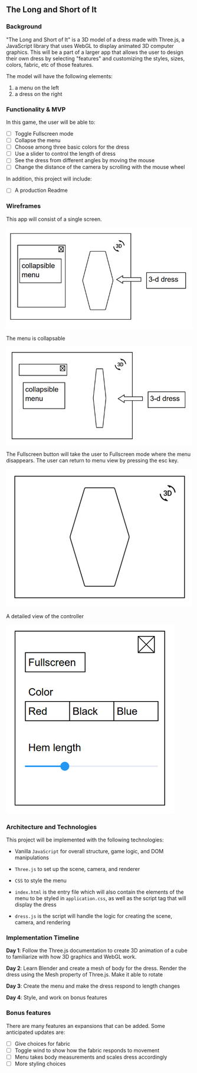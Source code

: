 ## The Long and Short of It

### Background

"The Long and Short of It" is a 3D model of a dress made with Three.js, a JavaScript library that uses WebGL to display animated 3D computer graphics. This will be a part of a larger app that allows the user to design their own dress by selecting "features" and customizing the styles, sizes, colors, fabric, etc of those features.

The model will have the following elements:
1) a menu on the left
2) a dress on the right

### Functionality & MVP  

In this game, the user will be able to:

- [ ] Toggle Fullscreen mode
- [ ] Collapse the menu
- [ ] Choose among three basic colors for the dress
- [ ] Use a slider to control the length of dress
- [ ] See the dress from different angles by moving the mouse
- [ ] Change the distance of the camera by scrolling with the mouse wheel

In addition, this project will include:

- [ ] A production Readme

### Wireframes

This app will consist of a single screen.

![regular view](/lib/docs/wireframes/regular.png)

The menu is collapsable

![collapsed menu](/lib/docs/wireframes/collapsed.png)

The Fullscreen button will take the user to Fullscreen mode where the menu disappears. The user can return to menu view by pressing the esc key.

![full screen view](/lib/docs/wireframes/fullscreen.png)

A detailed view of the controller

![menu](/lib/docs/wireframes/menu-large.png)

### Architecture and Technologies

This project will be implemented with the following technologies:

- Vanilla `JavaScript` for overall structure, game logic, and DOM manipulations
- `Three.js` to set up the scene, camera, and renderer
- `CSS` to style the menu

- `index.html` is the entry file which will also contain the elements of the menu to be styled in `application.css`, as well as the script tag that will display the dress
- `dress.js` is the script will handle the logic for creating the scene, camera, and rendering

### Implementation Timeline

**Day 1**: Follow the Three.js documentation to create 3D animation of a cube to familiarize with how 3D graphics and WebGL work.

**Day 2**: Learn Blender and create a mesh of body for the dress. Render the dress using the Mesh property of Three.js. Make it able to rotate

**Day 3**: Create the menu and make the dress respond to length changes

**Day 4**: Style, and work on bonus features

### Bonus features

There are many features an expansions that can be added.  Some anticipated updates are:

- [ ] Give choices for fabric
- [ ] Toggle wind to show how the fabric responds to movement
- [ ] Menu takes body measurements and scales dress accordingly
- [ ] More styling choices
